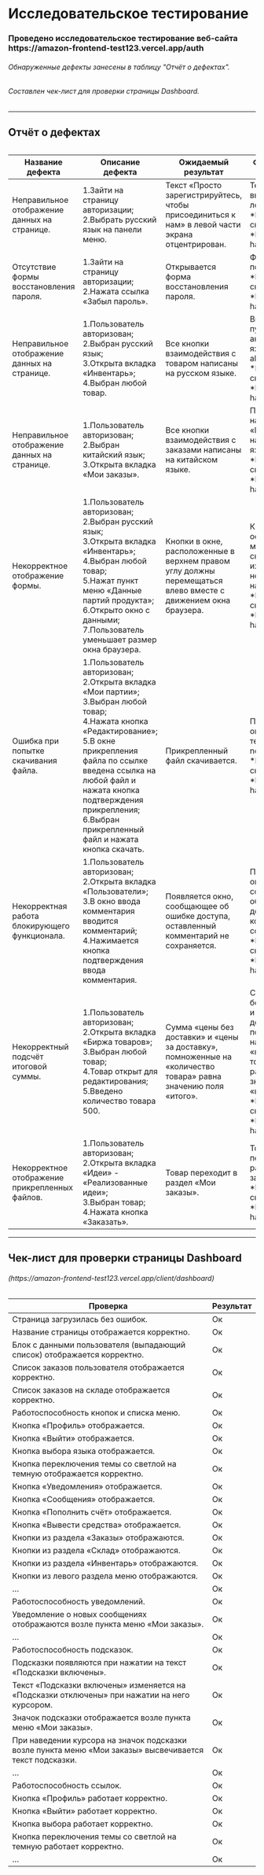 <h1>Исследовательское тестирование</h1>
<h3>Проведено исследовательское тестирование веб-сайта https://amazon-frontend-test123.vercel.app/auth</h3>
<h6>Обнаруженные дефекты занесены в таблицу "Отчёт о дефектах".</h6>
<h6>Составлен чек-лист для проверки страницы Dashboard.</h6>

---
<h2>Отчёт о дефектах</h2>
<h6></h6>

<table><thead>
  <tr>
    <th>Название дефекта</th>
    <th>Описание дефекта</th>
    <th>Ожидаемый результат</th>
    <th>Фактический результат</th>
    <th>Приоритет</th>
  </tr></thead>
<tbody>
  <tr>
    <td>Неправильное отображение данных на странице.</td>
    <td>1.Зайти на страницу авторизации; <br>2.Выбрать русский язык на панели меню.</td>
    <td>Текст «Просто зарегистрируйтесь, чтобы присоединиться к нам» в левой части экрана отцентрирован.</td>
    <td>Текст выровнен по левой стороне.<br>*Прикрепляю скриншот.<br>*Прикрепляю har.log.</td>
    <td>Низкий</td>
  </tr>
  <tr>
    <td>Отсутствие формы восстановления пароля.</td>
    <td>1.Зайти на страницу авторизации;<br>2.Нажата ссылка «Забыл пароль».</td>
    <td>Открывается форма восстановления пароля.</td>
    <td>Форма не появляется.<br>*Прикрепляю скриншот.<br>*Прикрепляю har.log.</td>
    <td>Высокий</td>
  </tr>
  <tr>
    <td>Неправильное отображение данных на странице.</td>
    <td>1.Пользователь авторизован;<br>2.Выбран русский язык;<br>3.Открыта вкладка «Инвентарь»;<br>4.Выбран любой товар.</td>
    <td>Все кнопки взаимодействия с товаром написаны на русском языке.</td>
    <td>Высвечивается пункт меню на английском языке «Parse all».<br>*Прикрепляю скриншот.<br>*Прикрепляю har.log.</td>
    <td>Низкий</td>
  </tr>
  <tr>
    <td>Неправильное отображение данных на странице.</td>
    <td>1.Пользователь авторизован;<br>2.Выбран китайский язык;<br>3.Открыта вкладка «Мои заказы».</td>
    <td>Все кнопки взаимодействия с заказами написаны на китайском языке.</td>
    <td>Присутствует надпись «Parameters» на английском языке.<br>*Прикрепляю скриншот.<br>*Прикрепляю har.log.</td>
    <td>Низкий</td>
  </tr>
  <tr>
    <td>Некорректное отображение формы.</td>
    <td>1.Пользователь авторизован;<br>2.Выбран русский язык;<br>3.Открыта вкладка «Инвентарь»;<br>4.Выбран любой товар;<br>5.Нажат пункт меню «Данные партий продукта»;<br>6.Открыто окно с данными;<br>7.Пользователь уменьшает размер окна браузера.</td>
    <td>Кнопки в окне, расположенные в верхнем правом углу должны перемещаться влево вместе с движением окна браузера.</td>
    <td>Кнопки остаются на месте и скрываются, их становится невозможно нажать.<br>*Прикрепляю скриншот.<br>*Прикрепляю har.log.</td>
    <td>Средний</td>
  </tr>
  <tr>
    <td>Ошибка при попытке скачивания файла.<br></td>
    <td>1.Пользователь авторизован;<br>2.Открыта вкладка «Мои партии»;<br>3.Выбран любой товар;<br>4.Нажата кнопка «Редактирование»;<br>5.В окне прикрепления файла по ссылке введена ссылка на любой файл и нажата кнопка подтверждения прикрепления;<br>6.Выбран прикрепленный файл и нажата кнопка скачать.<br></td>
    <td>Прикрепленный файл скачивается.<br></td>
    <td>Появляется окно ошибки с текстом «Oh no!».<br>*Прикрепляю скриншот.<br>*Прикрепляю har.log.</td>
    <td>Низкий<br></td>
  </tr>
  <tr>
    <td>Некорректная работа блокирующего функционала.<br></td>
    <td>1.Пользователь авторизован;<br>2.Открыта вкладка «Пользователи»;<br>3.В окно ввода комментария вводится комментарий;<br>4.Нажимается кнопка подтверждения ввода комментария.<br></td>
    <td>Появляется окно, сообщающее об ошибке доступа, оставленный комментарий не сохраняется.<br></td>
    <td>Появляется окно, сообщающее об ошибке доступа, но комментарий сохраняется.<br>*Прикрепляю скриншот.<br>*Прикрепляю har.log.</td>
    <td>Средний<br></td>
  </tr>
  <tr>
    <td>Некорректный подсчёт итоговой суммы.<br></td>
    <td>1.Пользователь авторизован;<br>2.Открыта вкладка «Биржа товаров»;<br>3.Выбран любой товар;<br>4.Товар открыт для редактирования;<br>5.Введено количество товара 500.<br></td>
    <td>Сумма «цены без доставки» и «цены за доставку», помноженные на «количество товара» равна значению поля «итого».<br></td>
    <td>Сумма «цены без доставки» и «цены за доставку», помноженные на «количество товара» не равна значению поля «итого».<br>*Прикрепляю скриншот.<br>*Прикрепляю har.log.</td>
    <td>Высокий</td>
  </tr>
  <tr>
    <td>Некорректное отображение прикрепленных файлов.<br></td>
    <td>1.Пользователь авторизован;<br>2.Открыта вкладка «Идеи» - «Реализованные идеи»;<br>3.Выбран товар;<br>4.Нажата кнопка «Заказать».</td>
    <td>Товар переходит в раздел «Мои заказы».<br></td>
    <td>Товар не переходит в раздел «Мои заказы».<br>*Прикрепляю скриншот.<br>*Прикрепляю har.log.</td>
    <td>Высокий<br></td>
  </tr>
</tbody></table>

---
<h2>Чек-лист для проверки страницы Dashboard</h2> 
<h6>(https://amazon-frontend-test123.vercel.app/client/dashboard)</h6>
<h6></h6>

<table><thead>
  <tr>
    <th>Проверка</th>
    <th>Результат<br></th>
  </tr></thead>
<tbody>
  <tr>
    <td>Страница загрузилась без ошибок.</td>
    <td>Ок<br></td>
  </tr>
  <tr>
    <td>Название страницы отображается корректно.</td>
    <td>Ок</td>
  </tr>
  <tr>
    <td>Блок с данными пользователя (выпадающий список) отображается корректно.</td>
    <td>Ок<br></td>
  </tr>
  <tr>
    <td>Список заказов пользователя отображается корректно.<br></td>
    <td>Ок</td>
  </tr>
  <tr>
    <td>Список заказов на складе отображается корректно.<br></td>
    <td>Ок<br></td>
  </tr>
  <tr>
    <td>Работоспособность кнопок и списка меню.<br></td>
    <td>Ок</td>
  </tr>
  <tr>
    <td>Кнопка «Профиль» отображается.<br></td>
    <td>Ок<br></td>
  </tr>
  <tr>
    <td>Кнопка «Выйти» отображается.<br></td>
    <td>Ок</td>
  </tr>
  <tr>
    <td>Кнопка выбора языка отображается.<br></td>
    <td>Ок<br></td>
  </tr>
  <tr>
    <td>Кнопка переключения темы со светлой на темную отображается корректно.<br></td>
    <td>Ок</td>
  </tr>
  <tr>
    <td>Кнопка «Уведомления» отображается.<br></td>
    <td>Ок<br></td>
  </tr>
  <tr>
    <td>Кнопка «Сообщения» отображается.<br></td>
    <td>Ок</td>
  </tr>
  <tr>
    <td>Кнопка «Пополнить счёт» отображается.<br></td>
    <td>Ок<br></td>
  </tr>
  <tr>
    <td>Кнопка «Вывести средства» отображается.<br></td>
    <td>Ок</td>
  </tr>
  <tr>
    <td>Кнопки из раздела «Заказы» отображаются.<br></td>
    <td>Ок<br></td>
  </tr>
  <tr>
    <td>Кнопки из раздела «Склад» отображаются.<br></td>
    <td>Ок</td>
  </tr>
  <tr>
    <td>Кнопки из раздела «Инвентарь» отображаются.<br></td>
    <td>Ок<br></td>
  </tr>
  <tr>
    <td>Кнопки из левого раздела меню отображаются.<br></td>
    <td>Ок</td>
  </tr>
  <tr>
    <td>…<br></td>
    <td>Ок<br></td>
  </tr>
  <tr>
    <td>Работоспособность уведомлений.<br></td>
    <td>Ок</td>
  </tr>
  <tr>
    <td>Уведомление о новых сообщениях отображаются возле пункта меню «Мои заказы».<br></td>
    <td>Ок<br></td>
  </tr>
  <tr>
    <td>…<br></td>
    <td>Ок</td>
  </tr>
  <tr>
    <td>Работоспособность подсказок.<br></td>
    <td>Ок<br></td>
  </tr>
  <tr>
    <td>Подсказки появляются при нажатии на текст «Подсказки включены».<br></td>
    <td>Ок</td>
  </tr>
  <tr>
    <td>Текст «Подсказки включены» изменяется на «Подсказки отключены» при нажатии на него курсором.<br></td>
    <td>Ок<br></td>
  </tr>
  <tr>
    <td>Значок подсказки отображается возле пункта меню «Мои заказы».<br></td>
    <td>Ок</td>
  </tr>
  <tr>
    <td>При наведении курсора на значок подсказки возле пункта меню «Мои заказы» высвечивается текст подсказки.<br></td>
    <td>Ок<br></td>
  </tr>
  <tr>
    <td>…<br></td>
    <td>Ок</td>
  </tr>
  <tr>
    <td>Работоспособность ссылок.<br></td>
    <td>Ок<br></td>
  </tr>
  <tr>
    <td>Кнопка «Профиль» работает корректно.<br></td>
    <td>Ок</td>
  </tr>
  <tr>
    <td>Кнопка «Выйти» работает корректно.<br></td>
    <td>Ок<br></td>
  </tr>
  <tr>
    <td>Кнопка выбора работает корректно.<br></td>
    <td>Ок</td>
  </tr>
  <tr>
    <td>Кнопка переключения темы со светлой на темную работает корректно.<br></td>
    <td>Ок<br></td>
  </tr>
  <tr>
    <td>…<br></td>
    <td>Ок</td>
  </tr>
</tbody></table>
